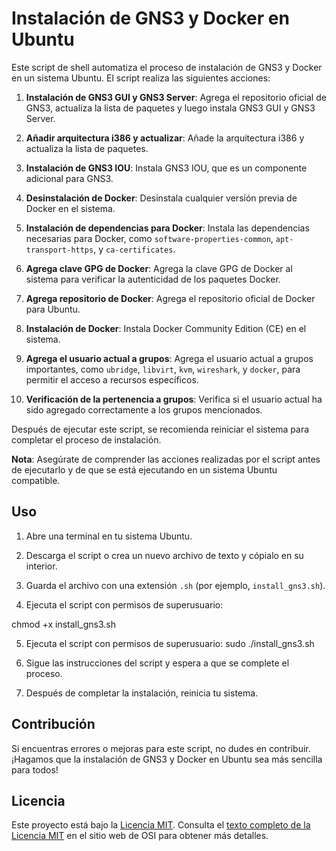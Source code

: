 # Instalación de GNS3 y Docker en Ubuntu

Este script de shell automatiza el proceso de instalación de GNS3 y Docker en un sistema Ubuntu. El script realiza las siguientes acciones:

1. **Instalación de GNS3 GUI y GNS3 Server**: Agrega el repositorio oficial de GNS3, actualiza la lista de paquetes y luego instala GNS3 GUI y GNS3 Server.

2. **Añadir arquitectura i386 y actualizar**: Añade la arquitectura i386 y actualiza la lista de paquetes.

3. **Instalación de GNS3 IOU**: Instala GNS3 IOU, que es un componente adicional para GNS3.

4. **Desinstalación de Docker**: Desinstala cualquier versión previa de Docker en el sistema.

5. **Instalación de dependencias para Docker**: Instala las dependencias necesarias para Docker, como `software-properties-common`, `apt-transport-https`, y `ca-certificates`.

6. **Agrega clave GPG de Docker**: Agrega la clave GPG de Docker al sistema para verificar la autenticidad de los paquetes Docker.

7. **Agrega repositorio de Docker**: Agrega el repositorio oficial de Docker para Ubuntu.

8. **Instalación de Docker**: Instala Docker Community Edition (CE) en el sistema.

9. **Agrega el usuario actual a grupos**: Agrega el usuario actual a grupos importantes, como `ubridge`, `libvirt`, `kvm`, `wireshark`, y `docker`, para permitir el acceso a recursos específicos.

10. **Verificación de la pertenencia a grupos**: Verifica si el usuario actual ha sido agregado correctamente a los grupos mencionados.

Después de ejecutar este script, se recomienda reiniciar el sistema para completar el proceso de instalación.

**Nota**: Asegúrate de comprender las acciones realizadas por el script antes de ejecutarlo y de que se está ejecutando en un sistema Ubuntu compatible.

## Uso

1. Abre una terminal en tu sistema Ubuntu.

2. Descarga el script o crea un nuevo archivo de texto y cópialo en su interior.

3. Guarda el archivo con una extensión `.sh` (por ejemplo, `install_gns3.sh`).

4. Ejecuta el script con permisos de superusuario:
   
chmod +x install_gns3.sh

5. Ejecuta el script con permisos de superusuario:
sudo ./install_gns3.sh

6. Sigue las instrucciones del script y espera a que se complete el proceso.

7. Después de completar la instalación, reinicia tu sistema.

## Contribución
Si encuentras errores o mejoras para este script, no dudes en contribuir. ¡Hagamos que la instalación de GNS3 y Docker en Ubuntu sea más sencilla para todos!

## Licencia
Este proyecto está bajo la [Licencia MIT](https://opensource.org/licenses/MIT). Consulta el [texto completo de la Licencia MIT](https://opensource.org/licenses/MIT) en el sitio web de OSI para obtener más detalles.



